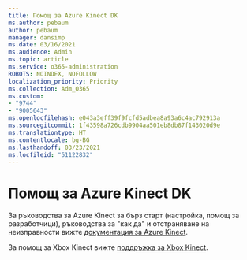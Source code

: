 ```yaml
---
title: Помощ за Azure Kinect DK
ms.author: pebaum
author: pebaum
manager: dansimp
ms.date: 03/16/2021
ms.audience: Admin
ms.topic: article
ms.service: o365-administration
ROBOTS: NOINDEX, NOFOLLOW
localization_priority: Priority
ms.collection: Adm_O365
ms.custom:
- "9744"
- "9005643"
ms.openlocfilehash: e043a3eff39f9fcfd5adbea8a93a6c4ac792913a
ms.sourcegitcommit: 1f43598a726cdb9904aa501eb8db87f143020d9e
ms.translationtype: HT
ms.contentlocale: bg-BG
ms.lasthandoff: 03/23/2021
ms.locfileid: "51122832"
---
```

# <a name="help-with-azure-kinect-dk"></a>Помощ за Azure Kinect DK

За ръководства за Azure Kinect за бърз старт (настройка, помощ за разработчици), ръководства за "как да" и отстраняване на неизправности вижте [документация за Azure Kinect](https://docs.microsoft.com/azure/kinect-dk/).


За помощ за Xbox Kinect вижте [поддръжка за Xbox Kinect](https://www.xbox.com/Search?q=kinect&rtc=1#nav-support).
